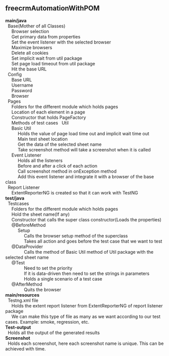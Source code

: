 ## freecrmAutomationWithPOM
**main/java**<br />
 &nbsp;&nbsp;Base(Mother of all Classes)<br />
    &nbsp;&nbsp;&nbsp;&nbsp;&nbsp;Browser selection<br />
    &nbsp;&nbsp;&nbsp;&nbsp;&nbsp;Get primary data from properties<br />
    &nbsp;&nbsp;&nbsp;&nbsp;&nbsp;Set the event listener with the selected browser<br />
    &nbsp;&nbsp;&nbsp;&nbsp;&nbsp;Maximize browsers<br />
    &nbsp;&nbsp;&nbsp;&nbsp;&nbsp;Delete all cookies<br />
    &nbsp;&nbsp;&nbsp;&nbsp;&nbsp;Set implicit wait from util package<br />
    &nbsp;&nbsp;&nbsp;&nbsp;&nbsp;Set page load timeout from util package<br />
    &nbsp;&nbsp;&nbsp;&nbsp;&nbsp;Hit the base URL<br />
  &nbsp;&nbsp;Config<br />
    &nbsp;&nbsp;&nbsp;&nbsp;&nbsp;Base URL<br />
    &nbsp;&nbsp;&nbsp;&nbsp;&nbsp;Username<br />
    &nbsp;&nbsp;&nbsp;&nbsp;&nbsp;Password<br />
    &nbsp;&nbsp;&nbsp;&nbsp;&nbsp;Browser<br />
  &nbsp;&nbsp;Pages<br />
    &nbsp;&nbsp;&nbsp;&nbsp;&nbsp;Folders for the different module which holds pages<br />
    &nbsp;&nbsp;&nbsp;&nbsp;&nbsp;Location of each element in a page<br />
    &nbsp;&nbsp;&nbsp;&nbsp;&nbsp;Constructor that holds PageFactory<br />
    &nbsp;&nbsp;&nbsp;&nbsp;&nbsp;Methods of test cases
  &nbsp;&nbsp;Util<br />
    &nbsp;&nbsp;&nbsp;&nbsp;&nbsp;Basic Util<br />
      &nbsp;&nbsp;&nbsp;&nbsp;&nbsp;&nbsp;&nbsp;&nbsp;&nbsp;&nbsp;Holds the value of page load time out and implicit wait time out<br />
      &nbsp;&nbsp;&nbsp;&nbsp;&nbsp;&nbsp;&nbsp;&nbsp;&nbsp;&nbsp;Main test sheet location<br />
      &nbsp;&nbsp;&nbsp;&nbsp;&nbsp;&nbsp;&nbsp;&nbsp;&nbsp;&nbsp;Get the data of the selected sheet name<br />
      &nbsp;&nbsp;&nbsp;&nbsp;&nbsp;&nbsp;&nbsp;&nbsp;&nbsp;&nbsp;Take screenshot method will take a screenshot when it is called<br />
    &nbsp;&nbsp;&nbsp;&nbsp;&nbsp;Event Listener<br />
      &nbsp;&nbsp;&nbsp;&nbsp;&nbsp;&nbsp;&nbsp;&nbsp;&nbsp;&nbsp;Holds all the listeners <br />
      &nbsp;&nbsp;&nbsp;&nbsp;&nbsp;&nbsp;&nbsp;&nbsp;&nbsp;&nbsp;Before and after a click of each action<br />
      &nbsp;&nbsp;&nbsp;&nbsp;&nbsp;&nbsp;&nbsp;&nbsp;&nbsp;&nbsp;Call screenshot method in onException method<br />
      &nbsp;&nbsp;&nbsp;&nbsp;&nbsp;&nbsp;&nbsp;&nbsp;&nbsp;&nbsp;Add this event listener and integrate it with a browser of the base class<br />
  &nbsp;&nbsp;Report Listener<br />
    &nbsp;&nbsp;&nbsp;&nbsp;&nbsp;ExtentReporterNG is created so that it can work with TestNG<br />
**test/java**<br />
  &nbsp;&nbsp;Testcases<br />
    &nbsp;&nbsp;&nbsp;&nbsp;&nbsp;Folders for the different module which holds pages<br />
    &nbsp;&nbsp;&nbsp;&nbsp;&nbsp;Hold the sheet name(If any)<br />
    &nbsp;&nbsp;&nbsp;&nbsp;&nbsp;Constructor that calls the super class constructor(Loads the properties)<br />
    &nbsp;&nbsp;&nbsp;&nbsp;&nbsp;@BeforeMethod<br />
      &nbsp;&nbsp;&nbsp;&nbsp;&nbsp;&nbsp;&nbsp;&nbsp;&nbsp;&nbsp;Setup<br />
        &nbsp;&nbsp;&nbsp;&nbsp;&nbsp;&nbsp;&nbsp;&nbsp;&nbsp;&nbsp;&nbsp;&nbsp;&nbsp;&nbsp;&nbsp;Calls the browser setup method of the superclass<br />
        &nbsp;&nbsp;&nbsp;&nbsp;&nbsp;&nbsp;&nbsp;&nbsp;&nbsp;&nbsp;&nbsp;&nbsp;&nbsp;&nbsp;&nbsp;Takes all action and goes before the test case that we want to test<br />
    &nbsp;&nbsp;&nbsp;&nbsp;&nbsp;@DataProvider<br />
        &nbsp;&nbsp;&nbsp;&nbsp;&nbsp;&nbsp;&nbsp;&nbsp;&nbsp;&nbsp;&nbsp;&nbsp;&nbsp;&nbsp;&nbsp;Calls the method of Basic Util method of Util package with the selected sheet name<br />
    &nbsp;&nbsp;&nbsp;&nbsp;&nbsp;@Test<br />
      &nbsp;&nbsp;&nbsp;&nbsp;&nbsp;&nbsp;&nbsp;&nbsp;&nbsp;&nbsp;&nbsp;&nbsp;&nbsp;&nbsp;&nbsp;Need to set the priority <br />
      &nbsp;&nbsp;&nbsp;&nbsp;&nbsp;&nbsp;&nbsp;&nbsp;&nbsp;&nbsp;&nbsp;&nbsp;&nbsp;&nbsp;&nbsp;If it is data-driven then need to set the strings in parameters<br />
      &nbsp;&nbsp;&nbsp;&nbsp;&nbsp;&nbsp;&nbsp;&nbsp;&nbsp;&nbsp;&nbsp;&nbsp;&nbsp;&nbsp;&nbsp;Holds a single scenario of a test case<br />
    &nbsp;&nbsp;&nbsp;&nbsp;&nbsp;@AfterMethod<br />
      &nbsp;&nbsp;&nbsp;&nbsp;&nbsp;&nbsp;&nbsp;&nbsp;&nbsp;&nbsp;&nbsp;&nbsp;&nbsp;&nbsp;&nbsp;Quits the browser<br />
**main/resources**<br />
  &nbsp;&nbsp;Testng.xml file<br />
    &nbsp;&nbsp;&nbsp;&nbsp;&nbsp;Holds the extent report listener from ExtentReporterNG of report listener package<br />
    &nbsp;&nbsp;&nbsp;&nbsp;&nbsp;We can make this type of file as many as we want according to our test cases. Example: smoke, regression, etc.<br />
**Test-output**<br />
  &nbsp;&nbsp;Holds all the output of the generated results<br />
**Screenshot**<br />
  &nbsp;&nbsp;Holds each screenshot, here each screenshot name is unique. This can be achieved with time.<br />
